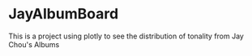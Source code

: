 # JayAlbumBoard  

This is a project using plotly to see the distribution of tonality from Jay Chou's Albums
